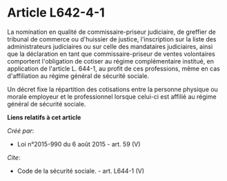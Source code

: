 # Article L642-4-1

La nomination en qualité de commissaire-priseur judiciaire, de greffier de tribunal de commerce ou d'huissier de justice,
l'inscription sur la liste des administrateurs judiciaires ou sur celle des mandataires judiciaires, ainsi que la déclaration
en tant que commissaire-priseur de ventes volontaires comportent l'obligation de cotiser au régime complémentaire institué,
en application de l'article L. 644-1, au profit de ces professions, même en cas d'affiliation au régime général de sécurité
sociale. 

Un décret fixe la répartition des cotisations entre la personne physique ou morale employeur et le professionnel lorsque
celui-ci est affilié au régime général de sécurité sociale.

**Liens relatifs à cet article**

_Créé par_:

  - Loi n°2015-990 du 6 août 2015 - art. 59 (V)

_Cite_:

  - Code de la sécurité sociale. - art. L644-1 (V)
